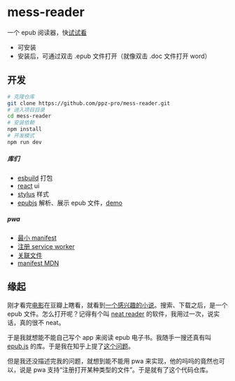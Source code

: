 # mess-reader
一个 epub 阅读器，快[试试看](https://ppz-pro.github.io/mess-reader/)

+ 可安装
+ 安装后，可通过双击 .epub 文件打开（就像双击 .doc 文件打开 word）

## 开发
``` bash
# 克隆仓库
git clone https://github.com/ppz-pro/mess-reader.git
# 进入项目目录
cd mess-reader
# 安装依赖
npm install
# 开发模式
npm run dev
```

##### 库们
+ [esbuild](https://esbuild.github.io/) 打包
+ [react](https://react.dev/) ui
+ [stylus](https://stylus-lang.com/) 样式
+ [epubjs](https://github.com/futurepress/epub.js/) 解析、展示 epub 文件，[demo](http://futurepress.github.io/epub.js/examples/spreads.html)

##### pwa
+ [最小 manifest](https://learn.microsoft.com/en-us/microsoft-edge/progressive-web-apps-chromium/how-to/web-app-manifests#manifest-members)
+ [注册 service worker](https://learn.microsoft.com/en-us/microsoft-edge/progressive-web-apps-chromium/how-to/#step-5---add-a-service-worker)
+ [关联文件](https://learn.microsoft.com/en-us/microsoft-edge/progressive-web-apps-chromium/how-to/handle-files)
+ [manifest MDN](https://developer.mozilla.org/en-US/docs/Web/Manifest)

## 缘起
刚才看完[电影](https://movie.douban.com/subject/1292450/)在豆瓣上瞎看，就看到[一个感兴趣的小说](https://book.douban.com/subject/35556905/)。搜索、下载之后，是一个 epub 文件。怎么打开呢？记得有个叫 [neat reader](https://www.neat-reader.cn/) 的软件，我用过一次，说实话，真的很不 neat。

于是我就想能不能自己写个 app 来阅读 epub 电子书。我随手一搜还真有叫 [epub.js](https://github.com/futurepress/epub.js/) 的库。于是我在知乎上提了[这个问题](https://www.zhihu.com/question/586397967)。

但是我还没描述完我的问题，就想到能不能用 pwa 来实现，他的吗吗的竟然也可以，说是 pwa 支持“注册打开某种类型的文件”。于是就有了这个代码仓库。

